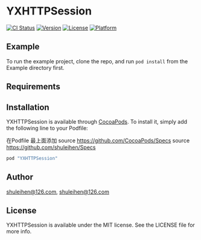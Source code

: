 # YXHTTPSession

[![CI Status](http://img.shields.io/travis/shuleihen@126.com/YXHTTPSession.svg?style=flat)](https://travis-ci.org/shuleihen@126.com/YXHTTPSession)
[![Version](https://img.shields.io/cocoapods/v/YXHTTPSession.svg?style=flat)](http://cocoapods.org/pods/YXHTTPSession)
[![License](https://img.shields.io/cocoapods/l/YXHTTPSession.svg?style=flat)](http://cocoapods.org/pods/YXHTTPSession)
[![Platform](https://img.shields.io/cocoapods/p/YXHTTPSession.svg?style=flat)](http://cocoapods.org/pods/YXHTTPSession)

## Example

To run the example project, clone the repo, and run `pod install` from the Example directory first.

## Requirements

## Installation

YXHTTPSession is available through [CocoaPods](http://cocoapods.org). To install
it, simply add the following line to your Podfile:

在Podfile 最上面添加 
source https://github.com/CocoaPods/Specs
source https://github.com/shuleihen/Specs

```ruby
pod "YXHTTPSession"
```

## Author

shuleihen@126.com, shuleihen@126.com

## License

YXHTTPSession is available under the MIT license. See the LICENSE file for more info.
